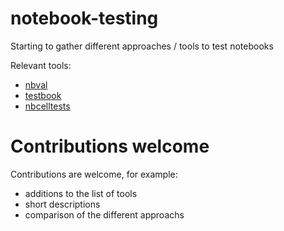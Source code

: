 # notebook-testing
Starting to gather different approaches / tools to test notebooks

Relevant tools:

- [nbval](https://github.com/computationalmodelling/nbval)
- [testbook](https://github.com/nteract/testbook)
- [nbcelltests](https://github.com/jpmorganchase/nbcelltests)


# Contributions welcome

Contributions are welcome, for example:

- additions to the list of tools
- short descriptions
- comparison of the different approachs
